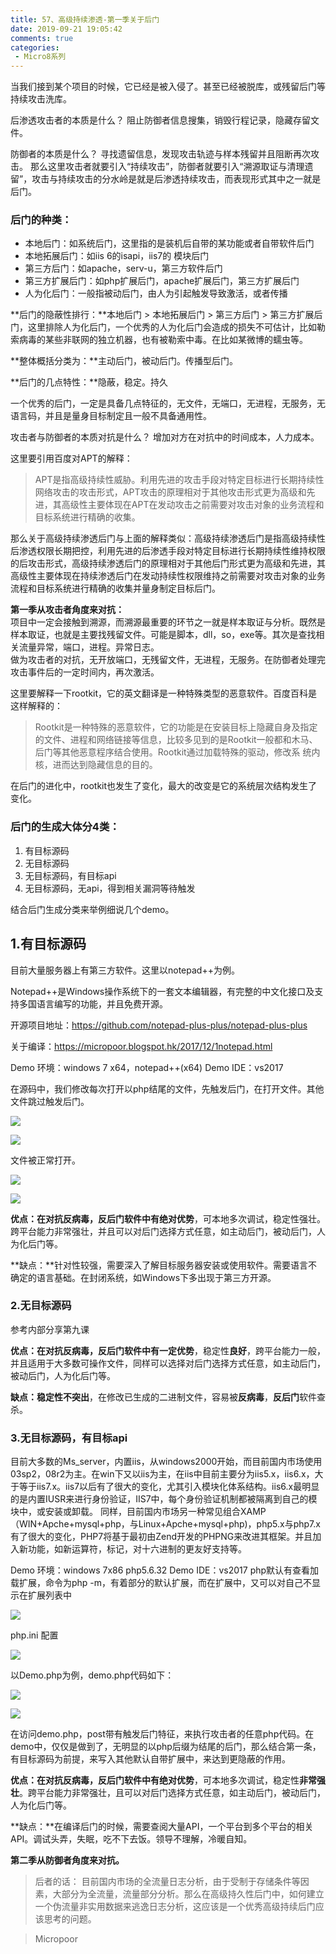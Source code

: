 ```yaml
---
title: 57、高级持续渗透-第一季关于后门
date: 2019-09-21 19:05:42
comments: true
categories: 
 - Micro8系列
---
```



当我们接到某个项目的时候，它已经是被入侵了。甚至已经被脱库，或残留后门等持续攻击洗库。  

后渗透攻击者的本质是什么？
阻止防御者信息搜集，销毁行程记录，隐藏存留文件。  

防御者的本质是什么？
寻找遗留信息，发现攻击轨迹与样本残留并且阻断再次攻击。
那么这里攻击者就要引入“持续攻击”，防御者就要引入“溯源取证与清理遗留”，攻击与持续攻击的分水岭是就是后渗透持续攻击，而表现形式其中之一就是后门。

### 后门的种类：
* 本地后门：如系统后门，这里指的是装机后自带的某功能或者自带软件后门  
* 本地拓展后门：如iis 6的isapi，iis7的 模块后门  
* 第三方后门：如apache，serv-u，第三方软件后门  
* 第三方扩展后门：如php扩展后门，apache扩展后门，第三方扩展后门  
* 人为化后门：一般指被动后门，由人为引起触发导致激活，或者传播

**后门的隐蔽性排行：**本地后门 > 本地拓展后门 > 第三方后门 > 第三方扩展后门，这里排除人为化后门，一个优秀的人为化后门会造成的损失不可估计，比如勒索病毒的某些非联网的独立机器，也有被勒索中毒。在比如某微博的蠕虫等。

**整体概括分类为：**主动后门，被动后门。传播型后门。  

**后门的几点特性：**隐蔽，稳定。持久

一个优秀的后门，一定是具备几点特征的，无文件，无端口，无进程，无服务，无语言码，并且是量身目标制定且一般不具备通用性。

攻击者与防御者的本质对抗是什么？
增加对方在对抗中的时间成本，人力成本。

这里要引用百度对APT的解释：
> APT是指高级持续性威胁。利用先进的攻击手段对特定目标进行长期持续性网络攻击的攻击形式，APT攻击的原理相对于其他攻击形式更为高级和先进，其高级性主要体现在APT在发动攻击之前需要对攻击对象的业务流程和目标系统进行精确的收集。

那么关于高级持续渗透后门与上面的解释类似：高级持续渗透后门是指高级持续性后渗透权限长期把控，利用先进的后渗透手段对特定目标进行长期持续性维持权限的后攻击形式，高级持续渗透后门的原理相对于其他后门形式更为高级和先进，其高级性主要体现在持续渗透后门在发动持续性权限维持之前需要对攻击对象的业务流程和目标系统进行精确的收集并量身制定目标后门。

**第一季从攻击者角度来对抗：**  
项目中一定会接触到溯源，而溯源最重要的环节之一就是样本取证与分析。既然是样本取证，也就是主要找残留文件。可能是脚本，dll，so，exe等。其次是查找相关流量异常，端口，进程。异常日志。  
做为攻击者的对抗，无开放端口，无残留文件，无进程，无服务。在防御者处理完攻击事件后的一定时间内，再次激活。

这里要解释一下rootkit，它的英文翻译是一种特殊类型的恶意软件。百度百科是这样解释的：
> Rootkit是一种特殊的恶意软件，它的功能是在安装目标上隐藏自身及指定的文件、进程和网络链接等信息，比较多见到的是Rootkit一般都和木马、后门等其他恶意程序结合使用。Rootkit通过加载特殊的驱动，修改系
统内核，进而达到隐藏信息的目的。

在后门的进化中，rootkit也发生了变化，最大的改变是它的系统层次结构发生了变化。

### 后门的生成大体分4类：
1. 有目标源码  
2. 无目标源码  
3. 无目标源码，有目标api
4. 无目标源码，无api，得到相关漏洞等待触发

结合后门生成分类来举例细说几个demo。

## 1.有目标源码

目前大量服务器上有第三方软件。这里以notepad++为例。

Notepad++是Windows操作系统下的一套文本编辑器，有完整的中文化接口及支持多国语言编写的功能，并且免费开源。  

开源项目地址：https://github.com/notepad-plus-plus/notepad-plus-plus  

关于编译：https://micropoor.blogspot.hk/2017/12/1notepad.html

Demo 环境：windows 7 x64，notepad++(x64) Demo IDE：vs2017

在源码中，我们修改每次打开以php结尾的文件，先触发后门，在打开文件。其他文件跳过触发后门。

![](../do/media/b728495422dc9915124be66a66da50e1.jpg)

![](../do/media/aa988aa25e0775c44406aba58faf47bd.jpg)

文件被正常打开。  

![](../do/media/64d1aa65870e4498663a3f67b6578dc7.jpg)

![](../do/media/0ea7113c6f35a874d4962ba9f33ca037.jpg)

**优点：**在对抗反病毒，反后门软件中有**绝对优势**，可本地多次调试，稳定性强壮。跨平台能力非常强壮，并且可以对后门选择方式任意，如主动后门，被动后门，人为化后门等。  

**缺点：**针对性较强，需要深入了解目标服务器安装或使用软件。需要语言不确定的语言基础。在封闭系统，如Windows下多出现于第三方开源。

### 2.无目标源码

参考内部分享第九课

**优点：**在对抗反病毒，反后门软件中有**一定优势**，稳定性**良好**，跨平台能力一般，并且适用于大多数可操作文件，同样可以选择对后门选择方式任意，如主动后门，被动后门，人为化后门等。  

**缺点：**稳定性**不突出**，在修改已生成的二进制文件，容易被**反病毒**，**反后门**软件查杀。

### 3.无目标源码，有目标api

目前大多数的Ms_server，内置iis，从windows2000开始，而目前国内市场使用03sp2，08r2为主。在win下又以iis为主，在iis中目前主要分为iis5.x，iis6.x，大于等于iis7.x。iis7以后有了很大的变化，尤其引入模块化体系结构。iis6.x最明显的是内置IUSR来进行身份验证，IIS7中，每个身份验证机制都被隔离到自己的模块中，或安装或卸载。
同样，目前国内市场另一种常见组合XAMP（WIN+Apche+mysql+php，与Linux+Apche+mysql+php)，php5.x与php7.x有了很大的变化，PHP7将基于最初由Zend开发的PHPNG来改进其框架。并且加入新功能，如新运算符，标记，对十六进制的更友好支持等。

Demo 环境：windows 7x86 php5.6.32 
Demo IDE：vs2017
php默认有查看加载扩展，命令为php -m，有着部分的默认扩展，而在扩展中，又可以对自己不显示在扩展列表中

![](../do/media/b2b341e62db3bf91bd8762c7112b84ed.jpg)

php.ini 配置  

![](../do/media/749a9e60168a7928f3a7afa1e7fc633a.jpg)

以Demo.php为例，demo.php代码如下：

![](../do/media/3856a8d4054fc6fc5c436689673a0784.jpg)

![](../do/media/e4c92d9ccd30bcd0c5d7d9d257714d28.jpg)

在访问demo.php，post带有触发后门特征，来执行攻击者的任意php代码。在demo中，仅仅是做到了，无明显的以php后缀为结尾的后门，那么结合第一条，有目标源码为前提，来写入其他默认自带扩展中，来达到更隐蔽的作用。

**优点：**在对抗反病毒，反后门软件中有**绝对优势**，可本地多次调试，稳定性**非常强壮**。跨平台能力非常强壮，且可以对后门选择方式任意，如主动后门，被动后门，人为化后门等。  

**缺点：**在编译后门的时候，需要查阅大量API，一个平台到多个平台的相关API。调试头弄，失眠，吃不下去饭。领导不理解，冷暖自知。

**第二季从防御者角度来对抗。**

>   后者的话：
目前国内市场的全流量日志分析，由于受制于存储条件等因素，大部分为全流量，流量部分分析。那么在高级持久性后门中，如何建立一个伪流量非实用数据来逃逸日志分析，这应该是一个优秀高级持续后门应该思考的问题。

>   Micropoor
